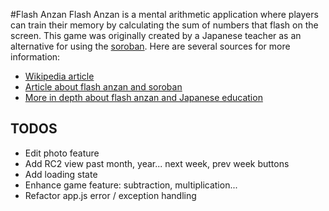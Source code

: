 #Flash Anzan
Flash Anzan is a mental arithmetic application where players can train their memory by calculating the sum of numbers that flash on the screen. This game was originally created by a Japanese teacher as an alternative for using the [soroban](https://en.wikipedia.org/wiki/Soroban).
Here are several sources for more information:
* [Wikipedia article](https://en.wikipedia.org/wiki/Mental_abacus)
* [Article about flash anzan and soroban](https://www.theguardian.com/science/alexs-adventures-in-numberland/2012/oct/29/mathematics)
* [More in depth about flash anzan and Japanese education](https://www.tofugu.com/japan/japanese-math/)

## TODOS
* Edit photo feature
* Add RC2 view past month, year... next week, prev week buttons
* Add loading state
* Enhance game feature: subtraction, multiplication...
* Refactor app.js error / exception handling
